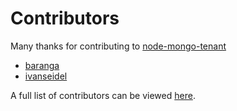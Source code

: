 # Contributors

Many thanks for contributing to [node-mongo-tenant](https://github.com/craftup/node-mongo-tenant)

* [baranga](https://github.com/baranga)
* [ivanseidel](https://github.com/ivanseidel)

A full list of contributors can be viewed [here](https://github.com/craftup/node-mongo-tenant/graphs/contributors).
